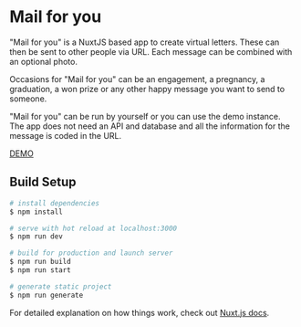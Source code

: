 # Mail for you

"Mail for you" is a NuxtJS based app to create virtual letters. These can then be sent to other people via URL.
Each message can be combined with an optional photo.

Occasions for "Mail for you" can be an engagement, a pregnancy, a graduation, a won prize or any other happy message you want to send to someone.

"Mail for you" can be run by yourself or you can use the demo instance. The app does not need an API and database and all the information for the message is coded in the URL.

[DEMO](https://mail-for-you.vercel.app/)

## Build Setup

```bash
# install dependencies
$ npm install

# serve with hot reload at localhost:3000
$ npm run dev

# build for production and launch server
$ npm run build
$ npm run start

# generate static project
$ npm run generate
```

For detailed explanation on how things work, check out [Nuxt.js docs](https://nuxtjs.org).
